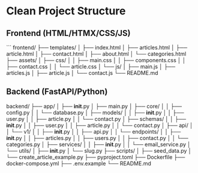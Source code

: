 # Clean Project Structure

## Frontend (HTML/HTMX/CSS/JS)
\`\`\`
frontend/
├── templates/
│   ├── index.html
│   ├── articles.html
│   ├── article.html
│   ├── contact.html
│   ├── about.html
│   └── categories.html
├── assets/
│   ├── css/
│   │   ├── main.css
│   │   ├── components.css
│   │   ├── contact.css
│   │   └── article.css
│   └── js/
│       ├── main.js
│       ├── articles.js
│       ├── article.js
│       └── contact.js
└── README.md

## Backend (FastAPI/Python)
backend/
├── app/
│   ├── __init__.py
│   ├── main.py
│   ├── core/
│   │   ├── config.py
│   │   └── database.py
│   ├── models/
│   │   ├── __init__.py
│   │   ├── user.py
│   │   ├── article.py
│   │   └── contact.py
│   ├── schemas/
│   │   ├── __init__.py
│   │   ├── user.py
│   │   ├── article.py
│   │   └── contact.py
│   ├── api/
│   │   └── v1/
│   │       ├── __init__.py
│   │       ├── api.py
│   │       └── endpoints/
│   │           ├── __init__.py
│   │           ├── articles.py
│   │           ├── users.py
│   │           ├── contact.py
│   │           └── categories.py
│   ├── services/
│   │   ├── __init__.py
│   │   └── email_service.py
│   └── utils/
│       ├── __init__.py
│       └── slug.py
├── scripts/
│   ├── seed_data.py
│   └── create_article_example.py
├── pyproject.toml
├── Dockerfile
├── docker-compose.yml
├── .env.example
└── README.md
